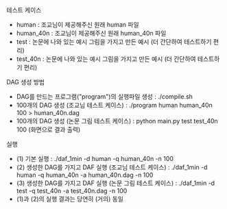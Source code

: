 테스트 케이스
- human : 조교님이 제공해주신 원래 human 파일
- human_40n : 조교님이 제공해주신 원래 human_40n 파일
- test : 논문에 나와 있는 예시 그림을 가지고 만든 예시 (더 간단하여 테스트하기 편리)
- test_40n : 논문에 나와 있는 예시 그림을 가지고 만든 예시 (더 간단하여 테스트하기 편리)

DAG 생성 방법
- DAG를 만드는 프로그램("program")의 실행파일 생성 : ./compile.sh
- 100개의 DAG 생성 (조교님 테스트 케이스) : ./program human human_40n 100 > human_40n.dag
- 100개의 DAG 생성 (논문 그림 테스트 케이스) : python main.py test test_40n 100 (화면으로 결과 출력)

실행 
- (1) 기본 실행 : ./daf_1min -d human -q human_40n -n 100
- (2) 생성한 DAG를 가지고 DAF 실행 (조교님 테스트 케이스) : ./daf_1min -d human -q human_40n -a human_40n.dag -n 100
- (3) 생성한 DAG를 가지고 DAF 실행 (논문 그림 테스트 케이스) : ./daf_1min -d test -q test_40n -a test_40n.dag -n 100
- (1)과 (2)의 실행 결과는 당연히 (거의) 동일
